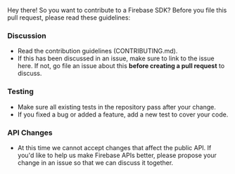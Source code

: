 Hey there! So you want to contribute to a Firebase SDK?
Before you file this pull request, please read these guidelines:

### Discussion

- Read the contribution guidelines (CONTRIBUTING.md).
- If this has been discussed in an issue, make sure to link to the issue here.
  If not, go file an issue about this **before creating a pull request** to discuss.

### Testing

- Make sure all existing tests in the repository pass after your change.
- If you fixed a bug or added a feature, add a new test to cover your code.

### API Changes

- At this time we cannot accept changes that affect the public API. If you'd like to help
  us make Firebase APIs better, please propose your change in an issue so that we
  can discuss it together.
